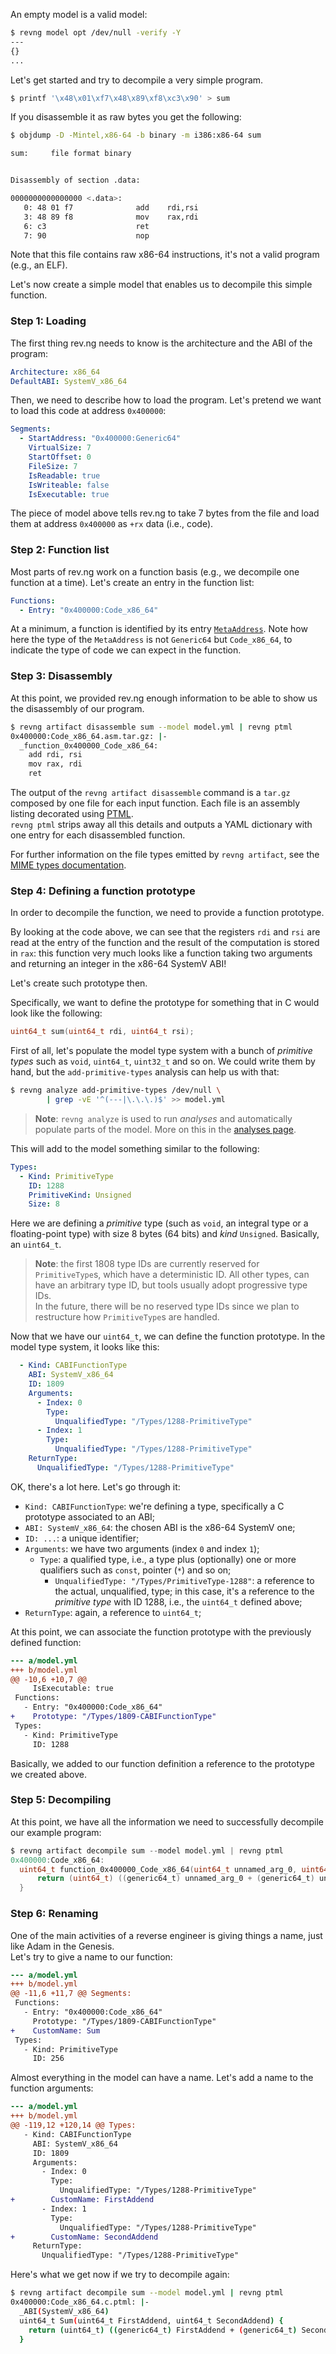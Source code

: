An empty model is a valid model:

```bash
$ revng model opt /dev/null -verify -Y
---
{}
...
```

Let's get started and try to decompile a very simple program.

```bash
$ printf '\x48\x01\xf7\x48\x89\xf8\xc3\x90' > sum
```

If you disassemble it as raw bytes you get the following:

```bash
$ objdump -D -Mintel,x86-64 -b binary -m i386:x86-64 sum

sum:     file format binary


Disassembly of section .data:

0000000000000000 <.data>:
   0: 48 01 f7              add    rdi,rsi
   3: 48 89 f8              mov    rax,rdi
   6: c3                    ret
   7: 90                    nop
```

Note that this file contains raw x86-64 instructions, it's not a valid program (e.g., an ELF).

Let's now create a simple model that enables us to decompile this simple function.

### Step 1: Loading

The first thing rev.ng needs to know is the architecture and the ABI of the program:

```yaml title="model.yml"
Architecture: x86_64
DefaultABI: SystemV_x86_64
```

Then, we need to describe how to load the program.
Let's pretend we want to load this code at address `0x400000`:

```yaml title="model.yml"
Segments:
  - StartAddress: "0x400000:Generic64"
    VirtualSize: 7
    StartOffset: 0
    FileSize: 7
    IsReadable: true
    IsWriteable: false
    IsExecutable: true
```

The piece of model above tells rev.ng to take 7 bytes from the file and load them at address `0x400000` as `+rx` data (i.e., code).

### Step 2: Function list

Most parts of rev.ng work on a function basis (e.g., we decompile one function at a time).
Let's create an entry in the function list:

```yaml title="model.yml"
Functions:
  - Entry: "0x400000:Code_x86_64"
```

At a minimum, a function is identified by its entry [`MetaAddress`](metaaddress.md).
Note how here the type of the `MetaAddress` is not `Generic64` but `Code_x86_64`, to indicate the type of code we can expect in the function.

### Step 3: Disassembly

At this point, we provided rev.ng enough information to be able to show us the disassembly of our program.

```bash
$ revng artifact disassemble sum --model model.yml | revng ptml
0x400000:Code_x86_64.asm.tar.gz: |-
  _function_0x400000_Code_x86_64:
    add rdi, rsi
    mov rax, rdi
    ret


```

The output of the `revng artifact disassemble` command is a `tar.gz` composed by one file for each input function. Each file is an assembly listing decorated using [PTML](../references/ptml.md).
<br />`revng ptml` strips away all this details and outputs a YAML dictionary with one entry for each disassembled function.

For further information on the file types emitted by `revng artifact`, see the [MIME types documentation](../references/mime-types.md).

### Step 4: Defining a function prototype

In order to decompile the function, we need to provide a function prototype.

By looking at the code above, we can see that the registers `rdi` and `rsi` are read at the entry of the function and the result of the computation is stored in `rax`: this function very much looks like a function taking two arguments and returning an integer in the x86-64 SystemV ABI!

Let's create such prototype then.

Specifically, we want to define the prototype for something that in C would look like the following:

```c
uint64_t sum(uint64_t rdi, uint64_t rsi);
```

First of all, let's populate the model type system with a bunch of *primitive types* such as `void`, `uint64_t`, `uint32_t` and so on.
We could write them by hand, but the `add-primitive-types` analysis can help us with that:

```bash
$ revng analyze add-primitive-types /dev/null \
        | grep -vE '^(---|\.\.\.)$' >> model.yml
```

> **Note**: `revng analyze` is used to run *analyses* and automatically populate parts of the model. More on this in the [analyses page](analyses.md).

This will add to the model something similar to the following:

```yaml
Types:
  - Kind: PrimitiveType
    ID: 1288
    PrimitiveKind: Unsigned
    Size: 8
```

Here we are defining a *primitive* type (such as `void`, an integral type or a floating-point type) with size 8 bytes (64 bits) and *kind* `Unsigned`. Basically, an `uint64_t`.

> **Note**: the first 1808 type IDs are currently reserved for `PrimitiveType`s, which have a deterministic ID.
> All other types, can have an arbitrary type ID, but tools usually adopt progressive type IDs.
> <br />In the future, there will be no reserved type IDs since we plan to restructure how `PrimitiveType`s are handled.

Now that we have our `uint64_t`, we can define the function prototype.
In the model type system, it looks like this:

```yaml title="model.yml"
  - Kind: CABIFunctionType
    ABI: SystemV_x86_64
    ID: 1809
    Arguments:
      - Index: 0
        Type:
          UnqualifiedType: "/Types/1288-PrimitiveType"
      - Index: 1
        Type:
          UnqualifiedType: "/Types/1288-PrimitiveType"
    ReturnType:
      UnqualifiedType: "/Types/1288-PrimitiveType"
```

OK, there's a lot here. Let's go through it:

* `Kind: CABIFunctionType`: we're defining a type, specifically a C prototype associated to an ABI;
* `ABI: SystemV_x86_64`: the chosen ABI is the x86-64 SystemV one;
* `ID: ...`: a unique identifier;
* `Arguments`: we have two arguments (index `0` and index `1`);
  * `Type`: a qualified type, i.e., a type plus (optionally) one or more qualifiers such as `const`, pointer (`*`) and so on;
    * `UnqualifiedType: "/Types/PrimitiveType-1288"`: a reference to the actual, unqualified, type; in this case, it's a reference to the *primitive type* with ID 1288, i.e., the `uint64_t` defined above;
* `ReturnType`: again, a reference to `uint64_t`;

At this point, we can associate the function prototype with the previously defined function:

```diff
--- a/model.yml
+++ b/model.yml
@@ -10,6 +10,7 @@
     IsExecutable: true
 Functions:
   - Entry: "0x400000:Code_x86_64"
+    Prototype: "/Types/1809-CABIFunctionType"
 Types:
   - Kind: PrimitiveType
     ID: 1288
```

Basically, we added to our function definition a reference to the prototype we created above.

### Step 5: Decompiling

At this point, we have all the information we need to successfully decompile our example program:

```c
$ revng artifact decompile sum --model model.yml | revng ptml
0x400000:Code_x86_64:
  uint64_t function_0x400000_Code_x86_64(uint64_t unnamed_arg_0, uint64_t unnamed_arg_1) {
      return (uint64_t) ((generic64_t) unnamed_arg_0 + (generic64_t) unnamed_arg_1);
  }
```

### Step 6: Renaming

One of the main activities of a reverse engineer is giving things a name, just like Adam in the Genesis.
<br />Let's try to give a name to our function:

```diff
--- a/model.yml
+++ b/model.yml
@@ -11,6 +11,7 @@ Segments:
 Functions:
   - Entry: "0x400000:Code_x86_64"
     Prototype: "/Types/1809-CABIFunctionType"
+    CustomName: Sum
 Types:
   - Kind: PrimitiveType
     ID: 256
```

Almost everything in the model can have a name. Let's add a name to the function arguments:

```diff
--- a/model.yml
+++ b/model.yml
@@ -119,12 +120,14 @@ Types:
   - Kind: CABIFunctionType
     ABI: SystemV_x86_64
     ID: 1809
     Arguments:
       - Index: 0
         Type:
           UnqualifiedType: "/Types/1288-PrimitiveType"
+        CustomName: FirstAddend
       - Index: 1
         Type:
           UnqualifiedType: "/Types/1288-PrimitiveType"
+        CustomName: SecondAddend
     ReturnType:
       UnqualifiedType: "/Types/1288-PrimitiveType"
```

Here's what we get now if we try to decompile again:

```bash
$ revng artifact decompile sum --model model.yml | revng ptml
0x400000:Code_x86_64.c.ptml: |-
  _ABI(SystemV_x86_64)
  uint64_t Sum(uint64_t FirstAddend, uint64_t SecondAddend) {
    return (uint64_t) ((generic64_t) FirstAddend + (generic64_t) SecondAddend);
  }

```
